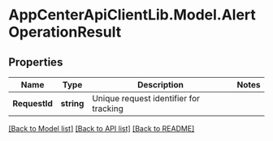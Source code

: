 # AppCenterApiClientLib.Model.AlertOperationResult
## Properties

Name | Type | Description | Notes
------------ | ------------- | ------------- | -------------
**RequestId** | **string** | Unique request identifier for tracking | 

[[Back to Model list]](../README.md#documentation-for-models) [[Back to API list]](../README.md#documentation-for-api-endpoints) [[Back to README]](../README.md)

